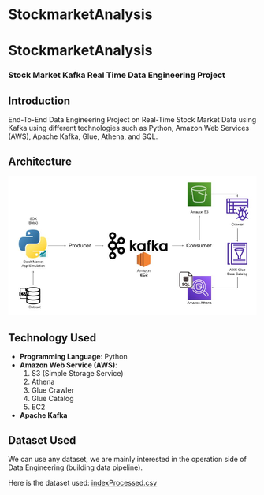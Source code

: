 # StockmarketAnalysis
# StockmarketAnalysis
### Stock Market Kafka Real Time Data Engineering Project

## Introduction
End-To-End Data Engineering Project on Real-Time Stock Market Data using Kafka using different technologies such as Python, Amazon Web Services (AWS), Apache Kafka, Glue, Athena, and SQL.

## Architecture
![Architecture](Architecture.jpg)

## Technology Used
- **Programming Language**: Python
- **Amazon Web Service (AWS)**:
  1. S3 (Simple Storage Service)
  2. Athena
  3. Glue Crawler
  4. Glue Catalog
  5. EC2
- **Apache Kafka**

## Dataset Used
We can use any dataset, we are mainly interested in the operation side of Data Engineering (building data pipeline).

Here is the dataset used: [indexProcessed.csv](https://github.com/darshilparmar/stock-market-kafka-data-engineering-project/blob/main/indexProcessed.csv)
